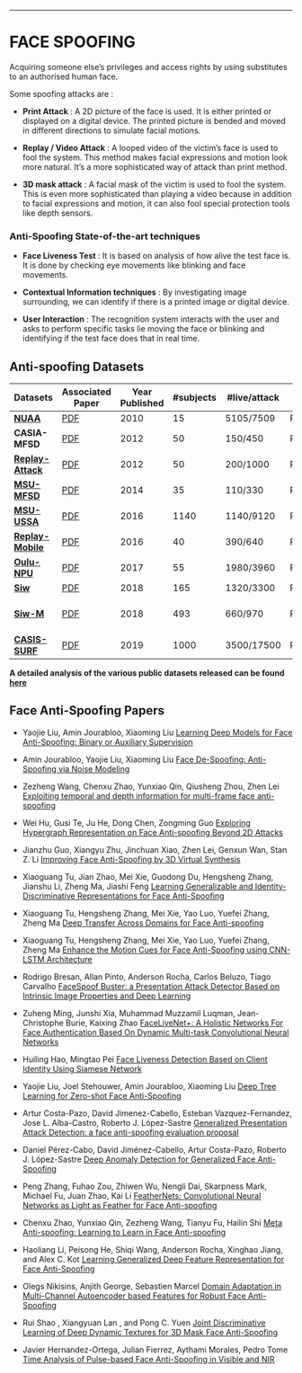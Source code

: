 ---
# FACE SPOOFING

Acquiring someone else’s privileges and access rights by using substitutes to an authorised human face.

Some spoofing attacks are :

* **Print Attack** : A 2D picture of the face is used. It is either printed or displayed on a digital device. The printed picture is bended and moved in different directions to simulate facial motions.

* **Replay / Video Attack** : A looped video of the victim’s face is used to fool the system. This method makes facial expressions and motion look more natural. It’s a more sophisticated way of attack than print method.

* **3D mask attack** :  A facial mask of the victim is used to fool the system. This is even more sophisticated than playing a video because in addition to facial expressions and motion, it can also fool special protection tools like depth sensors.

### Anti-Spoofing State-of-the-art techniques

- **Face Liveness Test** : It is based on analysis of how alive the test face is. It is done by checking eye movements like blinking and face movements.

- **Contextual Information techniques** : By investigating image surrounding, we can identify if there is a printed image or digital device.

- **User Interaction** :  The recognition system interacts with the user and asks to perform specific tasks lie moving the face or blinking and identifying if the test face does that in real time.

## Anti-spoofing Datasets

| Datasets                                           | Associated Paper                                             | Year Published | #subjects | #live/attack | Data modality | Spoof attacks |
| -------------------------------------------------- | ------------------------------------------------------------ | -------------- | ----------- | ---------- | ------------- | --------------- |
| [**NUAA**](http://parnec.nuaa.edu.cn/xtan/data/NUAAImposterDB.html) | [PDF](http://parnec.nuaa.edu.cn/xtan/paper/eccv10r1.pdf) | 2010 | 15 | 5105/7509 | RGB | **Print**             |
| **CASIA-MFSD**                                     | [PDF](https://ieeexplore.ieee.org/stamp/stamp.jsp?tp=&arnumber=6199754)                                        | 2012 | 50 | 150/450 | RGB | **Print(wrapped,cut photo), Replay**     |
| [**Replay-Attack**](https://www.idiap.ch/dataset/replayattack) | [PDF](https://publications.idiap.ch/downloads/papers/2012/Chingovska_IEEEBIOSIG2012_2012.pdf)        | 2012 | 50 | 200/1000 | RGB | **Print, 2 Replay**   |
| [**MSU-MFSD**](http://biometrics.cse.msu.edu/Publications/Databases/MSUMobileFaceSpoofing/index.htm)      |[PDF](http://vipl.ict.ac.cn/uploadfile/upload/2017020711092984.pdf) | 2014 | 35 | 110/330 | RGB | **Print, 2 Replay**   |
| [**MSU-USSA**](http://biometrics.cse.msu.edu/Publications/Databases/MSU_USSA/)      | [PDF](https://ieeexplore.ieee.org/stamp/stamp.jsp?tp=&arnumber=7487030) | 2016 | 1140 | 1140/9120 | RGB | **2 Print, 6 Replay** |
| [**Replay-Mobile**](https://www.idiap.ch/dataset/replay-mobile)      | [PDF](https://ieeexplore.ieee.org/stamp/stamp.jsp?tp=&arnumber=7736936) | 2016 | 40 | 390/640 | RGB | **Print, 2 Replay** |
| [**Oulu-NPU**](https://sites.google.com/site/oulunpudatabase/)      |[PDF](https://ieeexplore.ieee.org/stamp/stamp.jsp?tp=&arnumber=7961798)   | 2017 | 55 | 1980/3960 | RGB | **2 Print, 2 Replay** |
| [**Siw**](http://cvlab.cse.msu.edu/siw-spoof-in-the-wild-database.html)           | [PDF](https://arxiv.org/pdf/1803.11097.pdf) | 2018 | 165 | 1320/3300 | RGB |  **2 Print, 4 Replay** |
| [**Siw-M**](http://cvlab.cse.msu.edu/siw-m-spoof-in-the-wild-with-multiple-attacks-database.html)           | [PDF](https://arxiv.org/pdf/1904.02860.pdf) | 2018 | 493 | 660/970 | RGB | **Print, Replay,5 mask, 3 makeup, 3 Partial** |
| [**CASIS-SURF**](https://sites.google.com/qq.com/chalearnfacespoofingattackdete/dataset?authuser=0)           | [PDF](https://arxiv.org/pdf/1812.00408v3.pdf) | 2019 | 1000 | 3500/17500 | RGB/Depth/IR | **Print, Mask** |

**A detailed analysis of the various public datasets released can be found [here](https://docs.google.com/spreadsheets/d/1rH-SkrbvFpKxcUM7dcZOsyihrr30g16HFy2m1sQobGo/edit?usp=sharing)**

## Face Anti-Spoofing Papers

- Yaojie Liu, Amin Jourabloo, Xiaoming Liu [Learning Deep Models for Face Anti-Spoofing: Binary or Auxiliary  Supervision](https://github.com/saiamrit/fake-detection/tree/master/Face%20Anti-spoofing/Learning%20Deep%20models%20for%20face%20anti%20spoofing%20-%20binary%20or%20auxiliary%20supervision)

- Amin Jourabloo, Yaojie Liu, Xiaoming Liu [Face De-Spoofing: Anti-Spoofing via Noise Modeling](https://github.com/saiamrit/fake-detection/tree/master/Face%20Anti-spoofing/Face%20De-Spoofing:%20Anti-Spoofing%20via%20Noise%20Modeling)

- Zezheng Wang, Chenxu Zhao, Yunxiao Qin, Qiusheng Zhou, Zhen Lei [Exploiting temporal and depth information for multi-frame face anti-spoofing](https://github.com/saiamrit/fake-detection/tree/master/Face%20Anti-spoofing/Exploiting%20temporal%20and%20depth%20information%20for%20multi-frame%20face%20anti-spoofing)

- Wei Hu, Gusi Te, Ju He, Dong Chen, Zongming Guo [Exploring Hypergraph Representation on Face Anti-spoofing Beyond 2D Attacks](https://github.com/saiamrit/fake-detection/tree/master/Face%20Anti-spoofing/Exploring%20Hypergraph%20Representation%20on%20Face%20Anti-spoofing%20Beyond%202D%20Attacks)

- Jianzhu Guo, Xiangyu Zhu, Jinchuan Xiao, Zhen Lei, Genxun Wan, Stan Z. Li [Improving Face Anti-Spoofing by 3D Virtual Synthesis](https://github.com/saiamrit/fake-detection/tree/master/Face%20Anti-spoofing/Improving%20Face%20Anti-Spoofing%20by%203D%20Virtual%20Synthesis)

- Xiaoguang Tu, Jian Zhao, Mei Xie, Guodong Du, Hengsheng Zhang, Jianshu Li, Zheng Ma, Jiashi Feng [Learning Generalizable and Identity-Discriminative Representations for Face Anti-Spoofing](https://github.com/saiamrit/fake-detection/tree/master/Face%20Anti-spoofing/Learning%20Generalizable%20and%20Identity-Discriminative%20Representations%20for%20Face%20Anti-Spoofing)

- Xiaoguang Tu, Hengsheng Zhang, Mei Xie, Yao Luo, Yuefei Zhang, Zheng Ma [Deep Transfer Across Domains for Face Anti-spoofing](https://github.com/saiamrit/fake-detection/tree/master/Face%20Anti-spoofing/Deep%20Transfer%20Across%20Domains%20for%20Face%20Anti-spoofing)

- Xiaoguang Tu, Hengsheng Zhang, Mei Xie, Yao Luo, Yuefei Zhang, Zheng Ma [Enhance the Motion Cues for Face Anti-Spoofing using CNN-LSTM Architecture](https://github.com/saiamrit/fake-detection/tree/master/Face%20Anti-spoofing/Enhance%20the%20Motion%20Cues%20for%20Face%20Anti-Spoofing%20using%20CNN-LSTM%20Architecture)

- Rodrigo Bresan, Allan Pinto, Anderson Rocha, Carlos Beluzo, Tiago Carvalho [FaceSpoof Buster: a Presentation Attack Detector Based on Intrinsic Image Properties and Deep Learning](https://github.com/saiamrit/fake-detection/tree/master/Face%20Anti-spoofing/FaceSpoof%20Buster:%20a%20Presentation%20Attack%20Detector%20Based%20on%20Intrinsic%20Image%20Properties%20and%20Deep%20Learning)

- Zuheng Ming, Junshi Xia, Muhammad Muzzamil Luqman, Jean-Christophe Burie, Kaixing Zhao [FaceLiveNet+: A Holistic Networks For Face Authentication Based On Dynamic Multi-task Convolutional Neural Networks](https://github.com/saiamrit/fake-detection/tree/master/Face%20Anti-spoofing/FaceLiveNet%2B:%20A%20Holistic%20Networks%20For%20Face%20Authentication%20Based%20On%20Dynamic%20Multi-task%20Convolutional%20Neural%20Networks)

- Huiling Hao, Mingtao Pei [Face Liveness Detection Based on Client Identity Using Siamese Network](https://github.com/saiamrit/fake-detection/tree/master/Face%20Anti-spoofing/Face%20Liveness%20Detection%20Based%20on%20Client%20Identity%20Using%20Siamese%09Network)

- Yaojie Liu, Joel Stehouwer, Amin Jourabloo, Xiaoming Liu [Deep Tree Learning for Zero-shot Face Anti-Spoofing](https://github.com/saiamrit/fake-detection/tree/master/Face%20Anti-spoofing/Deep%20Tree%20Learning%20for%20Zero-shot%20Face%20Anti-Spoofing)

- Artur Costa-Pazo, David Jimenez-Cabello, Esteban Vazquez-Fernandez, Jose L. Alba-Castro, Roberto J. López-Sastre [Generalized Presentation Attack Detection: a face anti-spoofing evaluation proposal](https://github.com/saiamrit/fake-detection/tree/master/Face%20Anti-spoofing/Generalized%20Presentation%20Attack%20Detection:%20a%20face%20anti-spoofing%20evaluation%20proposal)

- Daniel Pérez-Cabo, David Jiménez-Cabello, Artur Costa-Pazo, Roberto J. López-Sastre [Deep Anomaly Detection for Generalized Face Anti-Spoofing](https://github.com/saiamrit/fake-detection/tree/master/Face%20Anti-spoofing/Deep%20Anomaly%20Detection%20for%20Generalized%20Face%20Anti-Spoofing)

- Peng Zhang, Fuhao Zou, Zhiwen Wu, Nengli Dai, Skarpness Mark, Michael Fu, Juan Zhao, Kai Li [FeatherNets: Convolutional Neural Networks as Light as Feather for Face Anti-spoofing](https://github.com/saiamrit/fake-detection/tree/master/Face%20Anti-spoofing/FeatherNets:%20Convolutional%20Neural%20Networks%20as%20Light%20as%20Feather%20for%20Face%20Anti-spoofing)

- Chenxu Zhao, Yunxiao Qin, Zezheng Wang, Tianyu Fu, Hailin Shi [Meta Anti-spoofing: Learning to Learn in Face Anti-spoofing](https://github.com/saiamrit/fake-detection/tree/master/Face%20Anti-spoofing/Learning%20Generalized%20Deep%20Feature%20Representation%20for%20Face%20Anti-Spoofing)

- Haoliang Li, Peisong He, Shiqi Wang, Anderson Rocha, Xinghao Jiang, and Alex C. Kot [Learning Generalized Deep Feature Representation for Face Anti-Spoofing](https://github.com/saiamrit/fake-detection/tree/master/Face%20Anti-spoofing/Learning%20Generalized%20Deep%20Feature%20Representation%20for%20Face%20Anti-Spoofing)

- Olegs Nikisins, Anjith George, Sebastien Marcel [Domain Adaptation in Multi-Channel Autoencoder based Features for Robust
Face Anti-Spoofing](https://github.com/saiamrit/fake-detection/tree/master/Face%20Anti-spoofing/Domain%20Adaptation%20in%20Multi-Channel%20Autoencoder%20based%20Features%20for%20Robust%20Face%20Anti-Spoofing)

- Rui Shao , Xiangyuan Lan , and Pong C. Yuen [Joint Discriminative Learning of Deep Dynamic Textures for 3D Mask Face Anti-Spoofing](https://github.com/saiamrit/fake-detection/tree/master/Face%20Anti-spoofing/Joint%20Discriminative%20Learning%20of%20Deep%20Dynamic%20Textures%20for%203D%20Mask%20Face%20Anti-Spoofing)

- Javier Hernandez-Ortega, Julian Fierrez, Aythami Morales, Pedro Tome [Time Analysis of Pulse-based Face Anti-Spoofing in Visible and NIR](https://github.com/saiamrit/fake-detection/tree/master/Face%20Anti-spoofing/Time%20Analysis%20of%20Pulse-based%20Face%20Anti-Spoofing%20in%20Visible%20and%20NIR)

